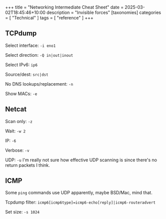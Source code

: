 +++
title = "Networking Intermediate Cheat Sheet"
date = 2025-03-02T18:45:46+10:00
description = "Invisible forces"
[taxonomies]
categories = [ "Technical" ]
tags = [ "reference" ]
+++

## TCPdump

Select interface: `-i eno1`

Select direction: `-Q in|out|inout`

Select IPv6: `ip6`

Source/dest: `src|dst`

No DNS lookups/replacement: `-n`

Show MACs: `-e`

## Netcat

Scan only: `-z`

Wait: `-w 2`

IP: `-6`

Verbose: `-v`

UDP: `-u`
I'm really not sure how effective UDP scanning is since there's no return packets I think.

## ICMP

Some `ping` commands use UDP apparently, maybe BSD/Mac, mind that.

Tcpdump filter: `icmp6[icmp6type]=icmp6-echo[reply]|icmp6-routeradvert`

Set size: `-s 1024`
